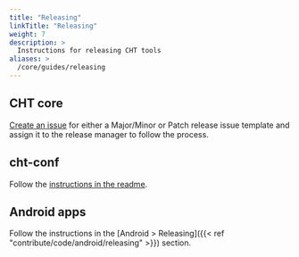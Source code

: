 ```yaml
---
title: "Releasing"
linkTitle: "Releasing"
weight: 7
description: >
  Instructions for releasing CHT tools
aliases: >
  /core/guides/releasing
---
```


## CHT core

[Create an issue](https://github.com/medic/cht-core/issues/new/choose) for either a Major/Minor or Patch release issue template and assign it to the release manager to follow the process.

## cht-conf

Follow the [instructions in the readme](https://github.com/medic/cht-conf/#user-content-releasing).

## Android apps

Follow the instructions in the [Android > Releasing]({{< ref "contribute/code/android/releasing" >}}) section.

